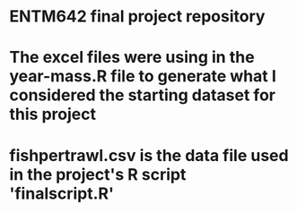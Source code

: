 # ENTM642 final project repository

# The excel files were using in the year-mass.R file to generate what I considered the starting dataset for this project

# fishpertrawl.csv is the data file used in the project's R script 'finalscript.R'
